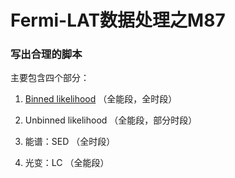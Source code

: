 # Fermi-LAT数据处理之M87
### 写出合理的脚本

主要包含四个部分：

1. [Binned likelihood](BinnedLikelihood.md) （全能段，全时段）

2. Unbinned likelihood （全能段，部分时段）

3. 能谱：SED （全时段）

4. 光变：LC （全能段）
